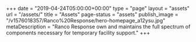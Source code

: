+++
date = "2019-04-24T05:00:00+00:00"
type = "page"
layout = "assets"
url = "/assets/"
title = "Assets"
page-status = "assets"
publish_image = "/v1576018357/Ranco%20Response/hero-homepage_a12ysu.jpg"
metaDescription = "Ranco Response own and maintains the full spectrum of components necessary for temporary facility support."
+++